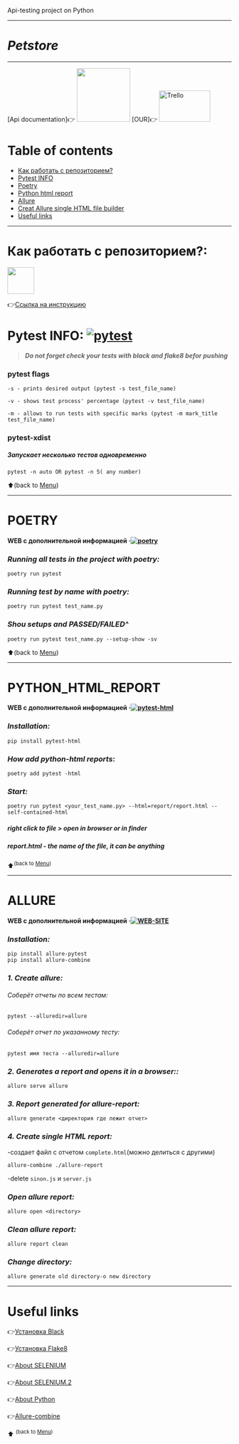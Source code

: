 Api-testing project on Python

---
# ***Petstore***

---

[Api documentation]👉
[<img src="https://www.saucedemo.com/static/media/Login_Bot_graphic.20658452.png" width="120" height="120">](https://petstore.swagger.io/)
[OUR]👉
[<img src="https://logosmarken.com/wp-content/uploads/2021/03/Trello-Logo-650x366.png" alt='Trello' width="115" height="70">](https://trello.com/b/6n6e0r1L/psevdokodapip)

# Table of contents
- [Как работать с репозиторием?](#some-inst)
- [Pytest INFO](#some-pytest)
- [Poetry](#some-poetry)
- [Python html report](#some-html)
- [Allure](#some-allure)
- [Creat Allure single HTML file builder](#some-allure-html-file)
- [Useful links](#some-links)
___

# **Как работать с репозиторием?:** <a name="some-inst"></a>
<img src="https://www.press-store.net/_pu/0/29765718.jpg" width="60" height="60"> 

👉[Ссылка на инструкцию](https://docs.google.com/document/d/1-eqVnOTsdPmREaV7frzYSc0VGnU-3FhHAfutOBCzdCw/edit?usp=sharing)

# Pytest INFO:<a name="some-pytest"></a> [![pytest](https://img.shields.io/badge/pytest-website-brightgreen.svg?style=flat-square)](https://docs.pytest.org/en/7.2.x/)

> ***Do not forget check your tests with black and flake8 befor pushing***

### **pytest flags**
    -s - prints desired output (pytest -s test_file_name)
    
    -v - shows test process' percentage (pytest -v test_file_name)
    
    -m - allows to run tests with specific marks (pytest -m mark_title test_file_name)

### **pytest-xdist**

##### *Запускает несколько тестов одновременно* 

    pytest -n auto OR pytest -n 5( any number)
    
⬆️(back to [Menu](#table-of-contents))
___
# POETRY<a name="some-poetry"></a> 
#### WEB с дополнительной информацией &middot;[![poetry](https://img.shields.io/badge/poetry-website-brightgreen.svg?style=flat-square)](https://python-poetry.org/docs/)
  
### *Running all tests in the project with poetry:*
  
    poetry run pytest 
  
### *Running test by name with poetry:*
  
    poetry run pytest test_name.py 
  
### *Shou setups and PASSED/FAILED^*
  
    poetry run pytest test_name.py --setup-show -sv 
    
⬆️(back to [Menu](#table-of-contents))
___
# PYTHON_HTML_REPORT <a name="some-html"></a>
#### WEB с дополнительной информацией &middot;[![pytest-html](https://img.shields.io/badge/pyhtml-website-brightgreen.svg?style=flat-square)](https://pytest-html.readthedocs.io/en/latest/user_guide.html)
### ***Installation:***
    pip install pytest-html

### *How add python-html reports*:
  
    poetry add pytest -html

### ***Start:***
  
    poetry run pytest <your_test_name.py> --html=report/report.html --self-contained-html
    
##### right click to file > open in browser or in finder  
##### report.html - the name of the file, it can be anything

⬆️<sup>(back to [Menu](#table-of-contents))</sup>
___
# ALLURE <a name="some-allure"></a>
#### WEB с дополнительной информацией &middot;[![WEB-SITE](https://img.shields.io/badge/allure-website-brightgreen.svg?style=flat-square)](https://docs.qameta.io/allure/#_pytest)

### ***Installation:***
    pip install allure-pytest
    pip install allure-combine
  
### ***1. Create allure:***
  
###### Соберёт отчеты по всем тестам:
  
    pytest --alluredir=allure
  
###### Соберёт отчет по  указанному тесту:
  
    pytest имя теста --alluredir=allure
  
### ***2. Generates a report and opens it in a browser::***
     
    allure serve allure
      
### ***3. Report generated for allure-report:***
  
    allure generate <директория где лежит отчет>
  
### ***4. Create single HTML report:***<a name="some-allure-html-file"></a>
-создает файл с отчетом `complete.html`(можно делиться с другими) 
  
    allure-combine ./allure-report
  
-delete  `sinon.js` и `server.js`
  
### ***Open allure report:***
  
    allure open <directory>  

### ***Clean allure report:***
  
    allure report clean 

### ***Change directory:***

    allure generate old directory-o new directory
___
# Useful links <a name="some-links"></a>

👉[Установка Black](https://pypi.org/project/black/)

👉[Установка Flake8](https://flake8.pycqa.org/en/latest/index.html#quickstart)

👉[About SELENIUM](https://selenium-python.readthedocs.io/)

👉[About SELENIUM.2](https://www.selenium.dev/documentation/)

👉[About Python](https://www.python.org/)

👉[Allure-combine](https://pypi.org/project/allure-combine/)


⬆️ <sup>(back to [Menu](#table-of-contents))</sup>
